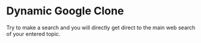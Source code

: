  Dynamic Google Clone 
======================
Try to make a search and you will directly get direct to the main web search of your entered topic.
